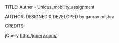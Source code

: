 TITLE: 
Author - Unicus_mobility_assignment

AUTHOR:
DESIGNED & DEVELOPED by gaurav mishra


CREDITS:

jQuery
http://jquery.com/

